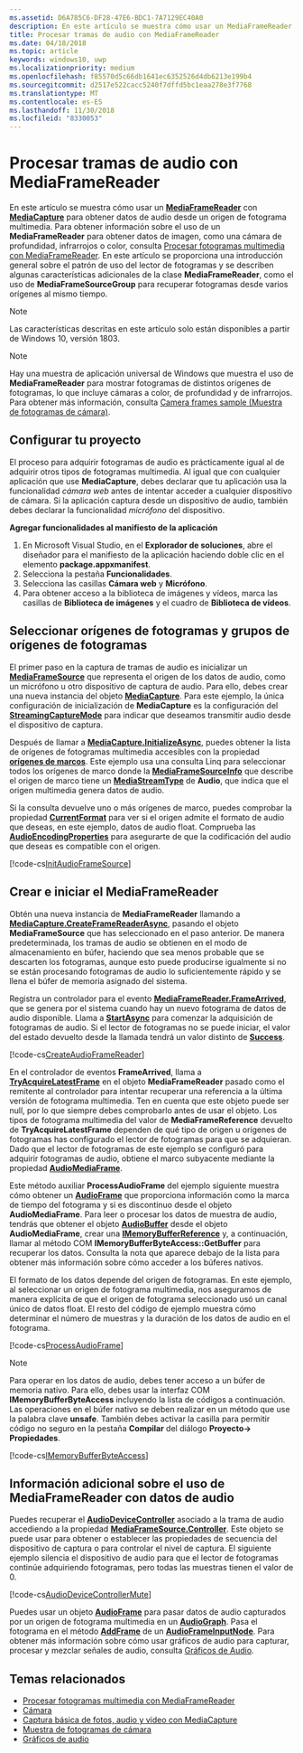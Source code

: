 ```yaml
---
ms.assetid: D6A785C6-DF28-47E6-BDC1-7A7129EC40A0
description: En este artículo se muestra cómo usar un MediaFrameReader con MediaCapture para obtener AudioFrames que contienen datos de audio desde un origen de captura.
title: Procesar tramas de audio con MediaFrameReader
ms.date: 04/18/2018
ms.topic: article
keywords: windows10, uwp
ms.localizationpriority: medium
ms.openlocfilehash: f85570d5c66db1641ec6352526d4db6213e199b4
ms.sourcegitcommit: d2517e522cacc5240f7dffd5bc1eaa278e3f7768
ms.translationtype: MT
ms.contentlocale: es-ES
ms.lasthandoff: 11/30/2018
ms.locfileid: "8330053"
---
```

# <a name="process-audio-frames-with-mediaframereader"></a>Procesar tramas de audio con MediaFrameReader

En este artículo se muestra cómo usar un [**MediaFrameReader**](https://msdn.microsoft.com/library/windows/apps/Windows.Media.Capture.Frames.MediaFrameReader) con [**MediaCapture**](https://msdn.microsoft.com/library/windows/apps/Windows.Media.Capture.MediaCapture) para obtener datos de audio desde un origen de fotograma multimedia. Para obtener información sobre el uso de un **MediaFrameReader** para obtener datos de imagen, como una cámara de profundidad, infrarrojos o color, consulta [Procesar fotogramas multimedia con MediaFrameReader](process-media-frames-with-mediaframereader.md). En este artículo se proporciona una introducción general sobre el patrón de uso del lector de fotogramas y se describen algunas características adicionales de la clase **MediaFrameReader**, como el uso de **MediaFrameSourceGroup** para recuperar fotogramas desde varios orígenes al mismo tiempo. 

> [!NOTE] 
> Las características descritas en este artículo solo están disponibles a partir de Windows 10, versión 1803.

> [!NOTE] 
> Hay una muestra de aplicación universal de Windows que muestra el uso de **MediaFrameReader** para mostrar fotogramas de distintos orígenes de fotogramas, lo que incluye cámaras a color, de profundidad y de infrarrojos. Para obtener más información, consulta [Camera frames sample (Muestra de fotogramas de cámara)](http://go.microsoft.com/fwlink/?LinkId=823230).

## <a name="setting-up-your-project"></a>Configurar tu proyecto
El proceso para adquirir fotogramas de audio es prácticamente igual al de adquirir otros tipos de fotogramas multimedia. Al igual que con cualquier aplicación que use **MediaCapture**, debes declarar que tu aplicación usa la funcionalidad *cámara web* antes de intentar acceder a cualquier dispositivo de cámara. Si la aplicación captura desde un dispositivo de audio, también debes declarar la funcionalidad *micrófono* del dispositivo. 

**Agregar funcionalidades al manifiesto de la aplicación**

1.  En Microsoft Visual Studio, en el **Explorador de soluciones**, abre el diseñador para el manifiesto de la aplicación haciendo doble clic en el elemento **package.appxmanifest**.
2.  Selecciona la pestaña **Funcionalidades**.
3.  Selecciona las casillas **Cámara web** y **Micrófono**.
4.  Para obtener acceso a la biblioteca de imágenes y vídeos, marca las casillas de **Biblioteca de imágenes** y el cuadro de **Biblioteca de vídeos**.



## <a name="select-frame-sources-and-frame-source-groups"></a>Seleccionar orígenes de fotogramas y grupos de orígenes de fotogramas

El primer paso en la captura de tramas de audio es inicializar un [**MediaFrameSource**](https://msdn.microsoft.com/library/windows/apps/Windows.Media.Capture.Frames.MediaFrameSource) que representa el origen de los datos de audio, como un micrófono u otro dispositivo de captura de audio. Para ello, debes crear una nueva instancia del objeto [**MediaCapture**](https://msdn.microsoft.com/library/windows/apps/Windows.Media.Capture.MediaCapture). Para este ejemplo, la única configuración de inicialización de **MediaCapture** es la configuración del [**StreamingCaptureMode**](https://docs.microsoft.com/uwp/api/windows.media.capture.mediacaptureinitializationsettings.streamingcapturemode) para indicar que deseamos transmitir audio desde el dispositivo de captura. 

Después de llamar a [**MediaCapture.InitializeAsync**](https://docs.microsoft.com/uwp/api/windows.media.capture.mediacapture.initializeasync), puedes obtener la lista de orígenes de fotogramas multimedia accesibles con la propiedad [**orígenes de marcos**](https://docs.microsoft.com/uwp/api/windows.media.capture.mediacapture.framesources). Este ejemplo usa una consulta Linq para seleccionar todos los orígenes de marco donde la [**MediaFrameSourceInfo**](https://docs.microsoft.com/uwp/api/windows.media.capture.frames.mediaframesourceinfo) que describe el origen de marco tiene un [**MediaStreamType**](https://docs.microsoft.com/uwp/api/windows.media.capture.frames.mediaframesourceinfo.mediastreamtype) de **Audio**, que indica que el origen multimedia genera datos de audio.

Si la consulta devuelve uno o más orígenes de marco, puedes comprobar la propiedad [**CurrentFormat**](https://docs.microsoft.com/uwp/api/windows.media.capture.frames.mediaframesource.currentformat) para ver si el origen admite el formato de audio que deseas, en este ejemplo, datos de audio float. Comprueba las [**AudioEncodingProperties**](https://docs.microsoft.com/uwp/api/windows.media.capture.frames.mediaframeformat.audioencodingproperties) para asegurarte de que la codificación del audio que deseas es compatible con el origen.

[!code-cs[InitAudioFrameSource](./code/Frames_Win10/Frames_Win10/MainPage.xaml.cs#SnippetInitAudioFrameSource)]

## <a name="create-and-start-the-mediaframereader"></a>Crear e iniciar el MediaFrameReader

Obtén una nueva instancia de **MediaFrameReader** llamando a [**MediaCapture.CreateFrameReaderAsync**](https://docs.microsoft.com/uwp/api/windows.media.capture.mediacapture.createframereaderasync#Windows_Media_Capture_MediaCapture_CreateFrameReaderAsync_Windows_Media_Capture_Frames_MediaFrameSource_), pasando el objeto **MediaFrameSource** que has seleccionado en el paso anterior. De manera predeterminada, los tramas de audio se obtienen en el modo de almacenamiento en búfer, haciendo que sea menos probable que se descarten los fotogramas, aunque esto puede producirse igualmente si no se están procesando fotogramas de audio lo suficientemente rápido y se llena el búfer de memoria asignado del sistema.

Registra un controlador para el evento [**MediaFrameReader.FrameArrived**](*https://docs.microsoft.com/uwp/api/windows.media.capture.frames.mediaframereader.framearrived), que se genera por el sistema cuando hay un nuevo fotograma de datos de audio disponible. Llama a [**StartAsync**](https://docs.microsoft.com/uwp/api/windows.media.capture.frames.mediaframereader.startasync) para comenzar la adquisición de fotogramas de audio. Si el lector de fotogramas no se puede iniciar, el valor del estado devuelto desde la llamada tendrá un valor distinto de [**Success**](https://docs.microsoft.com/uwp/api/windows.media.capture.frames.mediaframereaderstartstatus).

[!code-cs[CreateAudioFrameReader](./code/Frames_Win10/Frames_Win10/MainPage.xaml.cs#SnippetCreateAudioFrameReader)]

En el controlador de eventos **FrameArrived**, llama a [**TryAcquireLatestFrame**](https://docs.microsoft.com/uwp/api/windows.media.capture.frames.mediaframereader.tryacquirelatestframe) en el objeto **MediaFrameReader** pasado como el remitente al controlador para intentar recuperar una referencia a la última versión de fotograma multimedia. Ten en cuenta que este objeto puede ser null, por lo que siempre debes comprobarlo antes de usar el objeto. Los tipos de fotograma multimedia del valor de **MediaFrameReference** devuelto de **TryAcquireLatestFrame** dependen de qué tipo de origen u orígenes de fotogramas has configurado el lector de fotogramas para que se adquieran. Dado que el lector de fotogramas de este ejemplo se configuró para adquirir fotogramas de audio, obtiene el marco subyacente mediante la propiedad [**AudioMediaFrame**](https://docs.microsoft.com/uwp/api/windows.media.capture.frames.mediaframereference.audiomediaframe). 

Este método auxiliar **ProcessAudioFrame** del ejemplo siguiente muestra cómo obtener un [**AudioFrame**](https://docs.microsoft.com/uwp/api/windows.media.audioframe) que proporciona información como la marca de tiempo del fotograma y si es discontinuo desde el objeto **AudioMediaFrame**. Para leer o procesar los datos de muestra de audio, tendrás que obtener el objeto [**AudioBuffer**](https://docs.microsoft.com/uwp/api/windows.media.audiobuffer) desde el objeto **AudioMediaFrame**, crear una [**IMemoryBufferReference**](https://docs.microsoft.com/uwp/api/windows.foundation.imemorybufferreference) y, a continuación, llamar al método COM **IMemoryBufferByteAccess::GetBuffer** para recuperar los datos. Consulta la nota que aparece debajo de la lista para obtener más información sobre cómo acceder a los búferes nativos.

El formato de los datos depende del origen de fotogramas. En este ejemplo, al seleccionar un origen de fotograma multimedia, nos aseguramos de manera explícita de que el origen de fotograma seleccionado usó un canal único de datos float. El resto del código de ejemplo muestra cómo determinar el número de muestras y la duración de los datos de audio en el fotograma.  

[!code-cs[ProcessAudioFrame](./code/Frames_Win10/Frames_Win10/MainPage.xaml.cs#SnippetProcessAudioFrame)]

> [!NOTE] 
> Para operar en los datos de audio, debes tener acceso a un búfer de memoria nativo. Para ello, debes usar la interfaz COM **IMemoryBufferByteAccess** incluyendo la lista de códigos a continuación. Las operaciones en el búfer nativo se deben realizar en un método que use la palabra clave **unsafe**. También debes activar la casilla para permitir código no seguro en la pestaña **Compilar** del diálogo **Proyecto-> Propiedades**.

[!code-cs[IMemoryBufferByteAccess](./code/Frames_Win10/Frames_Win10/FrameRenderer.cs#SnippetIMemoryBufferByteAccess)]

## <a name="additional-information-on-using-mediaframereader-with-audio-data"></a>Información adicional sobre el uso de MediaFrameReader con datos de audio

Puedes recuperar el [**AudioDeviceController**](https://docs.microsoft.com/uwp/api/Windows.Media.Devices.AudioDeviceController) asociado a la trama de audio accediendo a la propiedad [**MediaFrameSource.Controller**](https://docs.microsoft.com/uwp/api/windows.media.capture.frames.mediaframesource.controller). Este objeto se puede usar para obtener o establecer las propiedades de secuencia del dispositivo de captura o para controlar el nivel de captura. El siguiente ejemplo silencia el dispositivo de audio para que el lector de fotogramas continúe adquiriendo fotogramas, pero todas las muestras tienen el valor de 0.

[!code-cs[AudioDeviceControllerMute](./code/Frames_Win10/Frames_Win10/MainPage.xaml.cs#SnippetAudioDeviceControllerMute)]

Puedes usar un objeto [**AudioFrame**](https://docs.microsoft.com/uwp/api/windows.media.audioframe) para pasar datos de audio capturados por un origen de fotograma multimedia en un [**AudioGraph**](https://docs.microsoft.com/uwp/api/windows.media.audio.audiograph). Pasa el fotograma en el método [**AddFrame**](https://docs.microsoft.com/uwp/api/windows.media.audio.audioframeinputnode.addframe) de un [**AudioFrameInputNode**](https://docs.microsoft.com/en-us/uwp/api/windows.media.audio.audioframeinputnode). Para obtener más información sobre cómo usar gráficos de audio para capturar, procesar y mezclar señales de audio, consulta [Gráficos de Audio](audio-graphs.md).

## <a name="related-topics"></a>Temas relacionados

* [Procesar fotogramas multimedia con MediaFrameReader](process-media-frames-with-mediaframereader.md)
* [Cámara](camera.md)
* [Captura básica de fotos, audio y vídeo con MediaCapture](basic-photo-video-and-audio-capture-with-MediaCapture.md)
* [Muestra de fotogramas de cámara](http://go.microsoft.com/fwlink/?LinkId=823230)
* [Gráficos de audio](audio-graphs.md)
 






